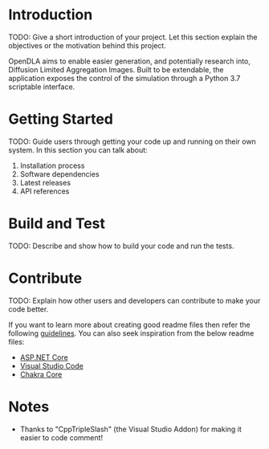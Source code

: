 # Introduction 
TODO: Give a short introduction of your project. Let this section explain the objectives or the motivation behind this project. 

OpenDLA aims to enable easier generation, and potentially research into, Diffusion Limited Aggregation Images. Built to be extendable, the application exposes the control of the simulation through a Python 3.7 scriptable interface.

# Getting Started
TODO: Guide users through getting your code up and running on their own system. In this section you can talk about:
1.	Installation process
2.	Software dependencies
3.	Latest releases
4.	API references

# Build and Test
TODO: Describe and show how to build your code and run the tests. 

# Contribute
TODO: Explain how other users and developers can contribute to make your code better. 

If you want to learn more about creating good readme files then refer the following [guidelines](https://docs.microsoft.com/en-us/azure/devops/repos/git/create-a-readme?view=azure-devops). You can also seek inspiration from the below readme files:
- [ASP.NET Core](https://github.com/aspnet/Home)
- [Visual Studio Code](https://github.com/Microsoft/vscode)
- [Chakra Core](https://github.com/Microsoft/ChakraCore)


# Notes
- Thanks to "CppTripleSlash" (the Visual Studio Addon) for making it easier to code comment!